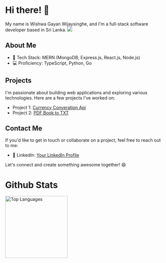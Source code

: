 # Hi there! 👋

My name is Wishwa Gayan Wijaysinghe, and I'm a full-stack software developer based in Sri Lanka. 
![](https://komarev.com/ghpvc/?username=vishvagayanlk&color=green)
## About Me
- 🚀 Tech Stack: MERN (MongoDB, Express.js, React.js, Node.js)
- 💻 Proficiency: TypeScript, Python, Go

## Projects
I'm passionate about building web applications and exploring various technologies. Here are a few projects I've worked on:

- Project 1: [Currency Converation Api](https://github.com/vishvagayanlk/currency-converter-api)
- Project 2: [PDF Book to TXT](https://github.com/vishvagayanlk/pdf-book-to-txt)

## Contact Me
If you'd like to get in touch or collaborate on a project, feel free to reach out to me:

- 💼 LinkedIn: [Your LinkedIn Profile](https://www.linkedin.com/in/vishva-gayan/)

Let's connect and create something awesome together! 😄
# Github Stats
<div style="display: flex; align-items: stretch;">
  <a href="https://github.com/vishvagayanlk">
    <img src="https://github-readme-stats.vercel.app/api/top-langs/?username=vishvagayanlk&theme=radical" alt="Top Languages" height="200" />
  </a>
</div>
